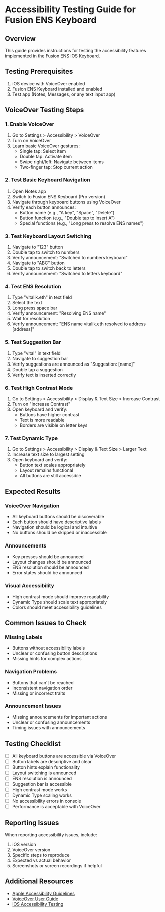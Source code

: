 # Accessibility Testing Guide for Fusion ENS Keyboard

## Overview
This guide provides instructions for testing the accessibility features implemented in the Fusion ENS iOS Keyboard.

## Testing Prerequisites
1. iOS device with VoiceOver enabled
2. Fusion ENS Keyboard installed and enabled
3. Test app (Notes, Messages, or any text input app)

## VoiceOver Testing Steps

### 1. Enable VoiceOver
1. Go to Settings > Accessibility > VoiceOver
2. Turn on VoiceOver
3. Learn basic VoiceOver gestures:
   - Single tap: Select item
   - Double tap: Activate item
   - Swipe right/left: Navigate between items
   - Two-finger tap: Stop current action

### 2. Test Basic Keyboard Navigation
1. Open Notes app
2. Switch to Fusion ENS Keyboard (Pro version)
3. Navigate through keyboard buttons using VoiceOver
4. Verify each button announces:
   - Button name (e.g., "A key", "Space", "Delete")
   - Button function (e.g., "Double tap to insert A")
   - Special functions (e.g., "Long press to resolve ENS names")

### 3. Test Keyboard Layout Switching
1. Navigate to "123" button
2. Double tap to switch to numbers
3. Verify announcement: "Switched to numbers keyboard"
4. Navigate to "ABC" button
5. Double tap to switch back to letters
6. Verify announcement: "Switched to letters keyboard"

### 4. Test ENS Resolution
1. Type "vitalik.eth" in text field
2. Select the text
3. Long press space bar
4. Verify announcement: "Resolving ENS name"
5. Wait for resolution
6. Verify announcement: "ENS name vitalik.eth resolved to address [address]"

### 5. Test Suggestion Bar
1. Type "vital" in text field
2. Navigate to suggestion bar
3. Verify suggestions are announced as "Suggestion: [name]"
4. Double tap a suggestion
5. Verify text is inserted correctly

### 6. Test High Contrast Mode
1. Go to Settings > Accessibility > Display & Text Size > Increase Contrast
2. Turn on "Increase Contrast"
3. Open keyboard and verify:
   - Buttons have higher contrast
   - Text is more readable
   - Borders are visible on letter keys

### 7. Test Dynamic Type
1. Go to Settings > Accessibility > Display & Text Size > Larger Text
2. Increase text size to largest setting
3. Open keyboard and verify:
   - Button text scales appropriately
   - Layout remains functional
   - All buttons are still accessible

## Expected Results

### VoiceOver Navigation
- All keyboard buttons should be discoverable
- Each button should have descriptive labels
- Navigation should be logical and intuitive
- No buttons should be skipped or inaccessible

### Announcements
- Key presses should be announced
- Layout changes should be announced
- ENS resolution should be announced
- Error states should be announced

### Visual Accessibility
- High contrast mode should improve readability
- Dynamic Type should scale text appropriately
- Colors should meet accessibility guidelines

## Common Issues to Check

### Missing Labels
- Buttons without accessibility labels
- Unclear or confusing button descriptions
- Missing hints for complex actions

### Navigation Problems
- Buttons that can't be reached
- Inconsistent navigation order
- Missing or incorrect traits

### Announcement Issues
- Missing announcements for important actions
- Unclear or confusing announcements
- Timing issues with announcements

## Testing Checklist

- [ ] All keyboard buttons are accessible via VoiceOver
- [ ] Button labels are descriptive and clear
- [ ] Button hints explain functionality
- [ ] Layout switching is announced
- [ ] ENS resolution is announced
- [ ] Suggestion bar is accessible
- [ ] High contrast mode works
- [ ] Dynamic Type scaling works
- [ ] No accessibility errors in console
- [ ] Performance is acceptable with VoiceOver

## Reporting Issues

When reporting accessibility issues, include:
1. iOS version
2. VoiceOver version
3. Specific steps to reproduce
4. Expected vs actual behavior
5. Screenshots or screen recordings if helpful

## Additional Resources

- [Apple Accessibility Guidelines](https://developer.apple.com/accessibility/)
- [VoiceOver User Guide](https://support.apple.com/guide/voiceover/)
- [iOS Accessibility Testing](https://developer.apple.com/accessibility/ios/)
